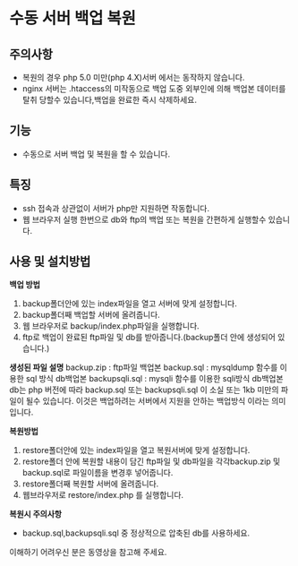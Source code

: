 수동 서버 백업 복원
=======
## 주의사항 ##
 - 복원의 경우 php 5.0 미만(php 4.X)서버 에서는 동작하지 않습니다.
 - nginx 서버는 .htaccess의 미작동으로 백업 도중 외부인에 의해 백업본 데이터를 탈취 당할수 있습니다,백업을 완료한 즉시 삭제하세요.
## 기능 ##
 - 수동으로 서버 백업 및 복원을 할 수 있습니다.
## 특징 ##
 -  ssh 접속과 상관없이 서버가 php만 지원하면 작동합니다.
 - 웹 브라우저 실행 한번으로 db와 ftp의 백업 또는 복원을 간편하게 실행할수 있습니다.
## 사용 및 설치방법 ##
**백업 방법**
 1. backup폴더안에 있는 index파일을 열고 서버에 맞게 설정합니다.
 2. backup폴더째 백업할 서버에 올려줍니다.
 3.  웹 브라우저로 backup/index.php파일을 실행합니다.
 4. ftp로 백업이 완료된 ftp파일 및 db를 받아줍니다.(backup폴더 안에 생성되어 있습니다.)

**생성된 파일 설명**
backup.zip : ftp파일 백업본
backup.sql : mysqldump 함수를 이용한 sql 방식 db백업본
backupsqli.sql : mysqli 함수를 이용한 sqli방식 db백업본
db는 php 버전에 따라 backup.sql 또는 backupsqli.sql 이 소실 또는 1kb 미만의 파일이 될수 있습니다.
이것은 백업하려는 서버에서 지원을 안하는 백업방식 이라는 의미입니다.

**복원방법**
 1. restore폴더안에 있는 index파일을 열고 복원서버에 맞게 설정합니다.
 2. restore폴더 안에 복원할 내용이 담긴 ftp파일 및 db파일을 각각backup.zip 및 backup.sql로 파일이름을 변경후 넣어줍니다.  
 3. restore폴더째 복원할 서버에 올려줍니다.
 4. 웹브라우저로 restore/index.php 를 실행합니다.
 
**복원시 주의사항**
 - backup.sql,backupsqli.sql 중 정상적으로 압축된 db를 사용하세요.

이해하기 어려우신 분은 동영상을 참고해 주세요.
